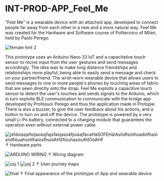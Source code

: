 # INT-PROD-APP_Feel_Me
"Feel Me" is a wearable device with an attached app, developed to connect people far away from each other in a new and a more natural way.
Feel Me was created for the Hardware and Software course of Politecnico of Milan, held by Paolo Perego.


![female hint 2](https://user-images.githubusercontent.com/82780678/194076632-5d31bffc-0f8d-42ee-a37a-22604882dce4.png)


This prototype uses an Arduino Nano 33 IoT and a capacitative touch sensor to recive input from the user gestures and send messages accordingly. 
The idea was to make long distance friendships and relationships more playful, being able to easily send a message and check on your partner/friend.
The wrist-worn wearable device that allows users to send messages to one or more people's phones by touching areas of fabric that
are sewn directly onto the strap. Feel Me exploits a capacitive touch sensor to detect the user's touches and sends signals to the Arduino, 
which in turn exploits BLE communication to communicate with the bridge app developed by Professor Perego and thus the application made in Protopie.
There is also a buzzer, to give the user feedback about his actions, and a button to turn on and off the device.
The prototype is powered by a very small Li-Po battery, connected to a charging module that
guarantees the operation even without external power cable.

![jsfdoiasjefoijaoàsjfajsfàojasoàfjioàajfàcaHàSOFEHàIAshdfsiòihsadiòfhaiòshdfiòuahsiòfhaiòsfhuiòAHSfiòuhasiòufhIOòAHF](https://user-images.githubusercontent.com/82780678/194090306-bcd5fb81-d70a-4642-b721-1e68921e0fbb.png)
↑ Hardware parts

![ARDUINO WIRING](https://user-images.githubusercontent.com/82780678/194080328-f34770fd-27a7-4cb8-8d7f-281224d83c0e.png)
↑ Wiring diagram

![usj 1](https://user-images.githubusercontent.com/82780678/194085174-7dbaf908-322b-4d61-9c78-79985ea1d503.png)
![usj 2](https://user-images.githubusercontent.com/82780678/194085196-365f8ab1-52e4-40d0-9940-b2aaf5389db9.png)
↑ User journey maps

![final](https://user-images.githubusercontent.com/82780678/194088492-e62e7049-384b-4a62-bde3-923bdff08f0b.png)
↑ Final appearance of the prototype of App and wearable device
